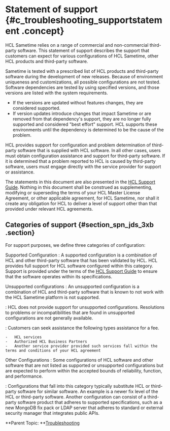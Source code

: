 # Statement of support {#c_troubleshooting_supportstatement .concept}

HCL Sametime relies on a range of commercial and non-commercial third-party software. This statement of support describes the support that customers can expect for various configurations of HCL Sametime, other HCL products and third-party software.

Sametime is tested with a prescribed list of HCL products and third-party software during the development of new releases. Because of environment uniqueness and customizations, all possible configurations are not tested. Software dependencies are tested by using specified versions, and those versions are listed with the system requirements.

-   If the versions are updated without features changes, they are considered supported.
-   If version updates introduce changes that impact Sametime or are removed from that dependency's support, they are no longer fully supported and considered "best effort" support. HCL supports these environments until the dependency is determined to be the cause of the problem.

HCL provides support for configuration and problem determination of third-party software that is supplied with HCL software. In all other cases, users must obtain configuration assistance and support for third-party software. If it is determined that a problem reported to HCL is caused by third-party software, users must engage directly with the service provider for support or assistance.

The statements in this document are also presented in the [HCL Support Guide](https://support.hcltechsw.com/csm?id=kb_article&sysparm_article=KB0010420). Nothing in this document shall be construed as supplementing, modifying or superseding the terms of your HCL Master License Agreement, or other applicable agreement, for HCL Sametime, nor shall it create any obligation for HCL to deliver a level of support other than that provided under relevant HCL agreements.

## Categories of support {#section_spn_jds_3xb .section}

For support purposes, we define three categories of configuration:

Supported Configuration
:   A supported configuration is a combination of HCL and other third-party software that has been validated by HCL. HCL provides full support for HCL software configured within this category. Support is provided under the terms of the [HCL Support Guide](https://support.hcltechsw.com/csm?id=kb_article&sysparm_article=KB0010420) to ensure that the software operates within its specifications.

Unsupported configurations
:   An unsupported configuration is a combination of HCL and third-party software that is known to not work with the HCL Sametime platform is not supported.

:   HCL does not provide support for unsupported configurations. Resolutions to problems or incompatibilities that are found in unsupported configurations are not generally available.

:   Customers can seek assistance the following types assistance for a fee.

    -   HCL services
    -   Authorized HCL Business Partners
    -   Another service provider provided such services fall within the terms and conditions of your HCL agreement

Other Configurations
:   Some configurations of HCL software and other software that are not listed as supported or unsupported configurations but are expected to perform within the accepted bounds of reliability, function, and performance.

:   Configurations that fall into this category typically substitute HCL or third-party software for similar software. An example is a newer fix level of the HCL or third-party software. Another configuration can consist of a third-party software product that adheres to supported specifications, such as a new MongoDB fix pack or LDAP server that adheres to standard or external security manager that integrates public APIs.

**Parent Topic:  **[Troubleshooting](troubleshooting.md)

